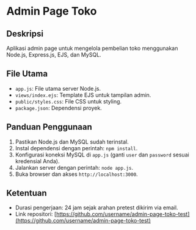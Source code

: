 # Admin Page Toko

## Deskripsi
Aplikasi admin page untuk mengelola pembelian toko menggunakan Node.js, Express.js, EJS, dan MySQL.

## File Utama
- `app.js`: File utama server Node.js.
- `views/index.ejs`: Template EJS untuk tampilan admin.
- `public/styles.css`: File CSS untuk styling.
- `package.json`: Dependensi proyek.

## Panduan Penggunaan
1. Pastikan Node.js dan MySQL sudah terinstal.
2. Instal dependensi dengan perintah: `npm install`.
3. Konfigurasi koneksi MySQL di `app.js` (ganti `user` dan `password` sesuai kredensial Anda).
4. Jalankan server dengan perintah: `node app.js`.
5. Buka browser dan akses `http://localhost:3000`.

## Ketentuan
- Durasi pengerjaan: 24 jam sejak arahan pretest dikirim via email.
- Link repositori: [https://github.com/username/admin-page-toko-test](https://github.com/username/admin-page-toko-test)

